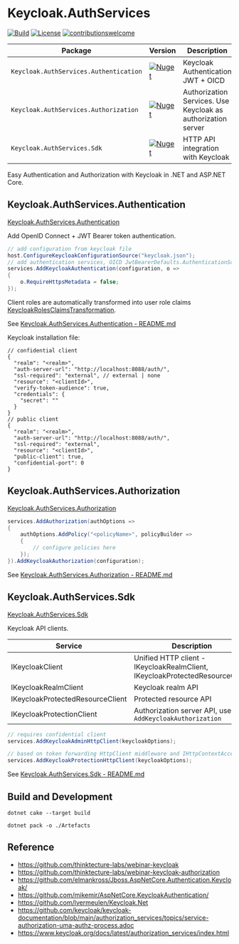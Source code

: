 # Keycloak.AuthServices 

[![Build](https://github.com/NikiforovAll/keycloak-authorization-services-dotnet/actions/workflows/build.yml/badge.svg?branch=main)](https://github.com/NikiforovAll/keycloak-authorization-services-dotnet/actions/workflows/build.yml)
[![License](https://img.shields.io/badge/license-MIT-blue.svg)](https://github.com/nikiforovall/copy-paster/blob/main/LICENSE)
[![contributionswelcome](https://img.shields.io/badge/contributions-welcome-brightgreen.svg?style=flat)](https://github.com/nikiforovall/copy-paster)

Package                                | Version                                                                                                                                  | Description
---------------------------------------|------------------------------------------------------------------------------------------------------------------------------------------|--------------------------------------------------------------------------
`Keycloak.AuthServices.Authentication` | [![Nuget](https://img.shields.io/nuget/v/Keycloak.AuthServices.Authentication.svg)](https://nuget.org/packages/Keycloak.AuthServices.Authentication)                         | Keycloak Authentication JWT + OICD
`Keycloak.AuthServices.Authorization`  | [![Nuget](https://img.shields.io/nuget/v/Keycloak.AuthServices.Authorization.svg)](https://nuget.org/packages/Keycloak.AuthServices.Authorization) | Authorization Services. Use Keycloak as authorization server
`Keycloak.AuthServices.Sdk`            | [![Nuget](https://img.shields.io/nuget/v/Keycloak.AuthServices.Sdk.svg)](https://nuget.org/packages/Keycloak.AuthServices.Sdk)     | HTTP API integration with Keycloak

Easy Authentication and Authorization with Keycloak in .NET and ASP.NET Core.

## Keycloak.AuthServices.Authentication

[Keycloak.AuthServices.Authentication](src/Keycloak.AuthServices.Authentication/Keycloak.AuthServices.Authentication.csproj)

Add OpenID Connect + JWT Bearer token authentication.

```csharp
// add configuration from keycloak file
host.ConfigureKeycloakConfigurationSource("keycloak.json");
// add authentication services, OICD JwtBearerDefaults.AuthenticationScheme
services.AddKeycloakAuthentication(configuration, o =>
{
    o.RequireHttpsMetadata = false;
});
```

Client roles are automatically transformed into user role claims [KeycloakRolesClaimsTransformation](./src/Keycloak.AuthServices.Authentication/Claims/KeycloakRolesClaimsTransformation.cs).

See [Keycloak.AuthServices.Authentication - README.md](src/Keycloak.AuthServices.Authentication/README.md)

Keycloak installation file:

```jsonc
// confidential client
{
  "realm": "<realm>",
  "auth-server-url": "http://localhost:8088/auth/",
  "ssl-required": "external", // external | none
  "resource": "<clientId>",
  "verify-token-audience": true,
  "credentials": {
    "secret": ""
  }
}
// public client
{
  "realm": "<realm>",
  "auth-server-url": "http://localhost:8088/auth/",
  "ssl-required": "external",
  "resource": "<clientId>",
  "public-client": true,
  "confidential-port": 0
}
```

## Keycloak.AuthServices.Authorization

[Keycloak.AuthServices.Authorization](src/Keycloak.AuthServices.Authorization/Keycloak.AuthServices.Authorization.csproj)

```csharp
services.AddAuthorization(authOptions =>
{
    authOptions.AddPolicy("<policyName>", policyBuilder =>
    {
        // configure policies here
    });
}).AddKeycloakAuthorization(configuration);
```

See [Keycloak.AuthServices.Authorization - README.md](src/Keycloak.AuthServices.Authorization/README.md)

## Keycloak.AuthServices.Sdk

[Keycloak.AuthServices.Sdk](src/Keycloak.AuthServices.Sdk/Keycloak.AuthServices.Sdk.csproj)

Keycloak API clients.

| Service                          | Description                                                                  |
|----------------------------------|------------------------------------------------------------------------------|
| IKeycloakClient                  | Unified HTTP client - IKeycloakRealmClient, IKeycloakProtectedResourceClient |
| IKeycloakRealmClient             | Keycloak realm API                                                           |
| IKeycloakProtectedResourceClient | Protected resource API                                                       |
| IKeycloakProtectionClient        | Authorization server API, used by `AddKeycloakAuthorization`                 |

```csharp
// requires confidential client
services.AddKeycloakAdminHttpClient(keycloakOptions);

// based on token forwarding HttpClient middleware and IHttpContextAccessor
services.AddKeycloakProtectionHttpClient(keycloakOptions);
```

See [Keycloak.AuthServices.Sdk - README.md](src/Keycloak.AuthServices.Sdk/README.md)

## Build and Development

`dotnet cake --target build`

`dotnet pack -o ./Artefacts`

## Reference

* <https://github.com/thinktecture-labs/webinar-keycloak>
* <https://github.com/thinktecture-labs/webinar-keycloak-authorization>
* <https://github.com/elmankross/Jboss.AspNetCore.Authentication.Keycloak/>
* <https://github.com/mikemir/AspNetCore.KeycloakAuthentication/>
* <https://github.com/lvermeulen/Keycloak.Net>
* <https://github.com/keycloak/keycloak-documentation/blob/main/authorization_services/topics/service-authorization-uma-authz-process.adoc>
* <https://www.keycloak.org/docs/latest/authorization_services/index.html>
